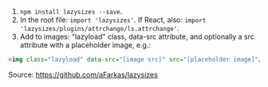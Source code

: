 1. `npm install lazysizes --save`.
1. In the root file: `import 'lazysizes'`. If React, also: `import 'lazysizes/plugins/attrchange/ls.attrchange'`.
1. Add to images: "lazyload" class, data-src attribute, and optionally a src attribute with a placeholder image, e.g.:
```html
<img class="lazyload" data-src="[image src]" src="[placeholder image]"/>
```

Source: https://github.com/aFarkas/lazysizes
